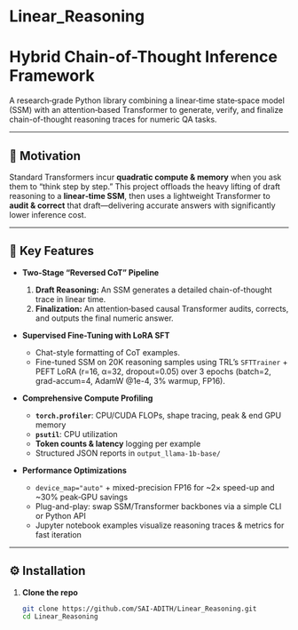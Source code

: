 # Linear_Reasoning

# Hybrid Chain-of-Thought Inference Framework

A research‐grade Python library combining a linear‐time state‐space model (SSM) with an attention‐based Transformer to generate, verify, and finalize chain-of-thought reasoning traces for numeric QA tasks.

---

## 🚀 Motivation

Standard Transformers incur **quadratic compute & memory** when you ask them to “think step by step.” This project offloads the heavy lifting of draft reasoning to a **linear‐time SSM**, then uses a lightweight Transformer to **audit & correct** that draft—delivering accurate answers with significantly lower inference cost.

---

## 🔧 Key Features

- **Two‐Stage “Reversed CoT” Pipeline**  
  1. **Draft Reasoning:** An SSM generates a detailed chain-of-thought trace in linear time.  
  2. **Finalization:** An attention‐based causal Transformer audits, corrects, and outputs the final numeric answer.

- **Supervised Fine-Tuning with LoRA SFT**  
  - Chat-style formatting of CoT examples.  
  - Fine-tuned SSM on 20K reasoning samples using TRL’s `SFTTrainer` + PEFT LoRA (r=16, α=32, dropout=0.05) over 3 epochs (batch=2, grad-accum=4, AdamW @1e-4, 3% warmup, FP16).

- **Comprehensive Compute Profiling**  
  - **`torch.profiler`**: CPU/CUDA FLOPs, shape tracing, peak & end GPU memory  
  - **`psutil`**: CPU utilization  
  - **Token counts & latency** logging per example  
  - Structured JSON reports in `output_llama-1b-base/`

- **Performance Optimizations**  
  - `device_map="auto"` + mixed-precision FP16 for ~2× speed-up and ~30% peak‐GPU savings  
  - Plug-and-play: swap SSM/Transformer backbones via a simple CLI or Python API  
  - Jupyter notebook examples visualize reasoning traces & metrics for fast iteration

---

## ⚙️ Installation

1. **Clone the repo**  
   ```bash
   git clone https://github.com/SAI-ADITH/Linear_Reasoning.git
   cd Linear_Reasoning
